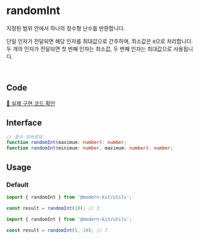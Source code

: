 # randomInt

지정된 범위 안에서 하나의 정수형 난수를 반환합니다.

단일 인자가 전달되면 해당 인자를 최대값으로 간주하며, 최소값은 `0`으로 처리합니다.
두 개의 인자가 전달되면 첫 번째 인자는 최소값, 두 번째 인자는 최대값으로 사용됩니다.

<br />

## Code
[🔗 실제 구현 코드 확인](https://github.com/modern-agile-team/modern-kit/blob/main/packages/utils/src/math/randomInt/index.ts)

## Interface
```ts title="typescript"
// 함수 오버로딩
function randomInt(maximum: number): number;
function randomInt(minimum: number, maximum: number): number;
```

## Usage


### Default

```ts title="typescript"
import { randomInt } from '@modern-kit/utils';

const result = randomInt(10); // 3
```

```ts title="typescript"
import { randomInt } from '@modern-kit/utils';

const result = randomInt(5, 10); // 7
```

